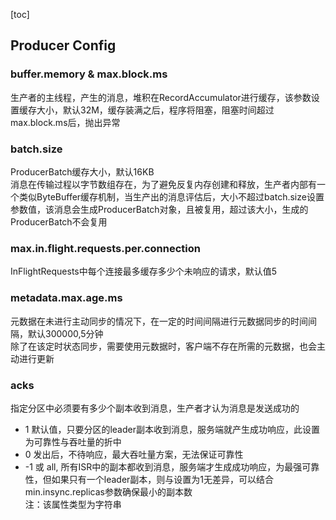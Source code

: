 [toc]
## Producer Config
### buffer.memory & max.block.ms
生产者的主线程，产生的消息，堆积在RecordAccumulator进行缓存，该参数设置缓存大小，默认32M，缓存装满之后，程序将阻塞，阻塞时间超过max.block.ms后，抛出异常

### batch.size 
ProducerBatch缓存大小，默认16KB   
消息在传输过程以字节数组存在，为了避免反复内存创建和释放，生产者内部有一个类似ByteBuffer缓存机制，当生产出的消息评估后，大小不超过batch.size设置参数值，该消息会生成ProducerBatch对象，且被复用，超过该大小，生成的ProducerBatch不会复用

### max.in.flight.requests.per.connection 
InFlightRequests中每个连接最多缓存多少个未响应的请求，默认值5

### metadata.max.age.ms 
元数据在未进行主动同步的情况下，在一定的时间间隔进行元数据同步的时间间隔，默认300000,5分钟   
除了在该定时状态同步，需要使用元数据时，客户端不存在所需的元数据，也会主动进行更新

### acks
指定分区中必须要有多少个副本收到消息，生产者才认为消息是发送成功的   
- 1 默认值，只要分区的leader副本收到消息，服务端就产生成功响应，此设置为可靠性与吞吐量的折中   
- 0 发出后，不待响应，最大吞吐量方案，无法保证可靠性
- -1 或 all, 所有ISR中的副本都收到消息，服务端才生成成功响应，为最强可靠性，但如果只有一个leader副本，则与设置为1无差异，可以结合min.insync.replicas参数确保最小的副本数   
注：该属性类型为字符串
